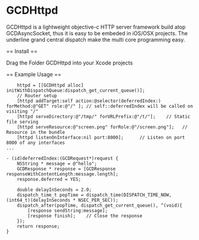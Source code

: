 GCDHttpd
========

GCDHttpd is a lightweight objective-c HTTP server framework build atop GCDAsyncSocket, thus it is easy to be embeded in iOS/OSX projects.
The underline grand central dispatch make the multi core programming easy.

== Install ==

Drag the Folder GCDHttpd into your Xcode projects

== Example Usage ==

```
    httpd = [[GCDHttpd alloc] initWithDispatchQueue:dispatch_get_current_queue()];
    // Router setup
    [httpd addTarget:self action:@selector(deferredIndex:) forMethod:@"GET" role:@"/" ]; // self::deferredIndex will be called on visiting "/"
    [httpd serveDirectory:@"/tmp/" forURLPrefix:@"/t/"];    // Static file serving
    [httpd serveResource:@"screen.png" forRole:@"/screen.png"];   // Resource in the bundle
    [httpd listenOnInterface:nil port:8000];      // Listen on port 8000 of any interfaces
...

- (id)deferredIndex:(GCDRequest*)request {
    NSString * message = @"hello";
    GCDResponse * response = [GCDResponse responseWithContentLength:message.length];
    response.deferred = YES;
    
    double delayInSeconds = 2.0;
    dispatch_time_t popTime = dispatch_time(DISPATCH_TIME_NOW, (int64_t)(delayInSeconds * NSEC_PER_SEC));
    dispatch_after(popTime, dispatch_get_current_queue(), ^(void){
        [response sendString:message];
        [response finish];    // Close the response
    });
    return response;
}

```


